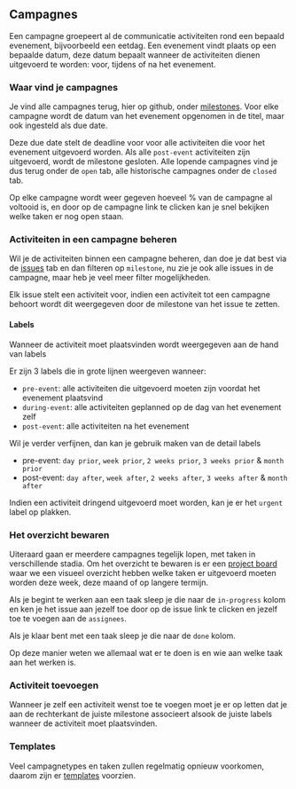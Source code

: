 ## Campagnes

Een campagne groepeert al de communicatie activiteiten rond een bepaald evenement, bijvoorbeeld een eetdag. 
Een evenement vindt plaats op een bepaalde datum, deze datum bepaalt wanneer de activiteiten dienen uitgevoerd te worden: voor, tijdens of na het evenement.

### Waar vind je campagnes

Je vind alle campagnes terug, hier op github, onder [milestones](https://github.com/BasketLummen/Communicatie/milestones?direction=asc&sort=due_date&state=open).
Voor elke campagne wordt de datum van het evenement opgenomen in de titel, maar ook ingesteld als due date. 

Deze due date stelt de deadline voor voor alle activiteiten die voor het evenement uitgevoerd worden.
Als alle `post-event` activiteiten zijn uitgevoerd, wordt de milestone gesloten.
Alle lopende campagnes vind je dus terug onder de `open` tab, alle historische campagnes onder de `closed` tab.

Op elke campagne wordt weer gegeven hoeveel % van de campagne al voltooid is, en door op de campagne link te clicken kan je snel bekijken welke taken er nog open staan.

### Activiteiten in een campagne beheren

Wil je de activiteiten binnen een campagne beheren, dan doe je dat best via de [issues](https://github.com/BasketLummen/Communicatie/issues) tab en dan filteren op `milestone`, nu zie je ook alle issues in de campagne, maar heb je veel meer filter mogelijkheden.

Elk issue stelt een activiteit voor, indien een activiteit tot een campagne behoort wordt dit weergegeven door de milestone van het issue te zetten.

#### Labels

Wanneer de activiteit moet plaatsvinden wordt weergegeven aan de hand van labels

Er zijn 3 labels die in grote lijnen weergeven wanneer:
* `pre-event`: alle activiteiten die uitgevoerd moeten zijn voordat het evenement plaatsvind
* `during-event`: alle activiteiten geplanned op de dag van het evenement zelf
* `post-event`: alle activiteiten na het evenement

Wil je verder verfijnen, dan kan je gebruik maken van de detail labels
* pre-event: `day prior`, `week prior`, `2 weeks prior`, `3 weeks prior` & `month prior`
* post-event: `day after`, `week after`, `2 weeks after`, `3 weeks after` & `month after`

Indien een activiteit dringend uitgevoerd moet worden, kan je er het `urgent` label op plakken.

### Het overzicht bewaren

Uiteraard gaan er meerdere campagnes tegelijk lopen, met taken in verschillende stadia. Om het overzicht te bewaren is er een [project board](https://github.com/BasketLummen/Communicatie/projects/1) waar we een visueel overzicht hebben welke taken er uitgevoerd moeten worden deze week, deze maand of op langere termijn.

Als je begint te werken aan een taak sleep je die naar de `in-progress` kolom en ken je het issue aan jezelf toe door op de issue link te clicken en jezelf toe te voegen aan de `assignees`.

Als je klaar bent met een taak sleep je die naar de `done` kolom.

Op deze manier weten we allemaal wat er te doen is en wie aan welke taak aan het werken is.

### Activiteit toevoegen

Wanneer je zelf een activiteit wenst toe te voegen moet je er op letten dat je aan de rechterkant de juiste milestone associeert alsook de juiste labels wanneer de activiteit moet plaatsvinden.

### Templates

Veel campagnetypes en taken zullen regelmatig opnieuw voorkomen, daarom zijn er [templates](/templates) voorzien.

